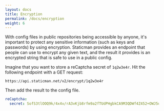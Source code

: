 ```yaml
---
layout: docs
title: Encryption
permalink: /docs/encryption
weight: 6
---
```

With config files in public repositories being accessible by anyone, it's important to protect any sensitive information (such as keys and passwords) by using encryption. Staticman provides an endpoint that people can use to encrypt any given text, and the result it provides is an encrypted string that is safe to use in a public config.

Imagine that you want to store a reCaptcha secret of `1q2w3e4r`. Hit the following endpoint with a GET request:

```
https://api.staticman.net/v2/encrypt/1q2w3e4r
```

Then add the result to the config file.

```yml
reCaptcha:
  secret: SofS3tlOOQ9k/4x4v/rA3vKjb8rfm9a2fTUdPHgbkCA9M3QDWf4Z452+OWJ5u1EWGY9BlLEk2suoRTv1usYUfPH8LP2VBnPD/r5pQtJwoR3brQtqO1/AVvG6VRISpGGiK6/dyPGY8RvxfQqV6n45b57SnnPVfQpRYFvH9j+jYE8=
```